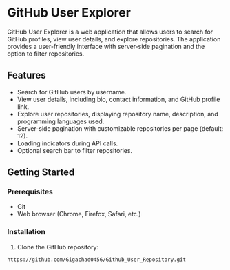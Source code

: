 
# GitHub User Explorer

GitHub User Explorer is a web application that allows users to search for GitHub profiles, view user details, and explore repositories. The application provides a user-friendly interface with server-side pagination and the option to filter repositories.

## Features

- Search for GitHub users by username.
- View user details, including bio, contact information, and GitHub profile link.
- Explore user repositories, displaying repository name, description, and programming languages used.
- Server-side pagination with customizable repositories per page (default: 12).
- Loading indicators during API calls.
- Optional search bar to filter repositories.


## Getting Started

### Prerequisites

- Git
- Web browser (Chrome, Firefox, Safari, etc.)

### Installation

1. Clone the GitHub repository:

```bash
https://github.com/Gigachad0456/Github_User_Repository.git
